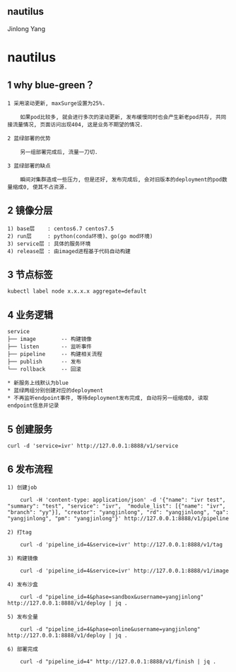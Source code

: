 nautilus
-------------
Jinlong Yang

# nautilus

## 1 why blue-green？

    1 采用滚动更新, maxSurge设置为25%.

        如果pod比较多, 就会进行多次的滚动更新, 发布缓慢同时也会产生新老pod共存, 共同接流量情况, 页面访问出现404, 这是业务不期望的情况.

    2 蓝绿部署的优势

        另一组部署完成后, 流量一刀切.

    3 蓝绿部署的缺点

        瞬间对集群造成一些压力, 但是还好, 发布完成后, 会对旧版本的deployment的pod数量缩成0, 使其不占资源.


## 2 镜像分层

    1) base层    : centos6.7 centos7.5
    2) run层     : python(conda环境)、go(go mod环境)
    3) service层 : 具体的服务环境
    4) release层 : 由imaged进程基于代码自动构建


## 3 节点标签

    kubectl label node x.x.x.x aggregate=default


## 4 业务逻辑

    service
    ├── image        -- 构建镜像
    ├── listen       -- 监听事件
    ├── pipeline     -- 构建相关流程
    ├── publish      -- 发布
    └── rollback     -- 回滚

    * 新服务上线默认为blue
    * 蓝绿两组分别创建对应的deployment
    * 不再监听endpoint事件, 等待deployment发布完成, 自动将另一组缩成0, 读取endpoint信息并记录


## 5 创建服务

    curl -d 'service=ivr' http://127.0.0.1:8888/v1/service


## 6 发布流程

    1) 创建job

        curl -H 'content-type: application/json' -d '{"name": "ivr test", "summary": "test", "service": "ivr",  "module_list": [{"name": "ivr", "branch": "yy"}], "creator": "yangjinlong", "rd": "yangjinlong", "qa": "yangjinlong", "pm": "yangjinlong"}' http://127.0.0.1:8888/v1/pipeline

    2) 打tag

        curl -d 'pipeline_id=4&service=ivr' http://127.0.0.1:8888/v1/tag

    3) 构建镜像

        curl -d 'pipeline_id=4&service=ivr' http://127.0.0.1:8888/v1/image

    4) 发布沙盒

        curl -d "pipeline_id=4&phase=sandbox&username=yangjinlong" http://127.0.0.1:8888/v1/deploy | jq .

    5) 发布全量

        curl -d "pipeline_id=4&phase=online&username=yangjinlong" http://127.0.0.1:8888/v1/deploy | jq .

    6) 部署完成

        curl -d "pipeline_id=4" http://127.0.0.1:8888/v1/finish | jq .

